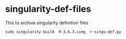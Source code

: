 # singularity-def-files

This to archive singularity definition files

```
sudo singularity build  R-3.6.3.simg  r-singu-def.py

```
